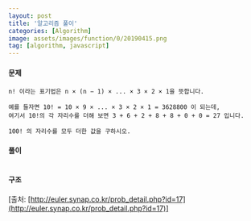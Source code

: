 ```yaml
---
layout: post
title: '알고리즘 풀이'
categories: [Algorithm]
image: assets/images/function/0/20190415.png
tag: [algorithm, javascript]
---
```


#### 문제

```
n! 이라는 표기법은 n × (n − 1) × ... × 3 × 2 × 1을 뜻합니다.

예를 들자면 10! = 10 × 9 × ... × 3 × 2 × 1 = 3628800 이 되는데,
여기서 10!의 각 자리수를 더해 보면 3 + 6 + 2 + 8 + 8 + 0 + 0 = 27 입니다.

100! 의 자리수를 모두 더한 값을 구하시오.
```

#### 풀이

```javascript
```

#### 구조

[출처: [http://euler.synap.co.kr/prob_detail.php?id=17](http://euler.synap.co.kr/prob_detail.php?id=17)]
